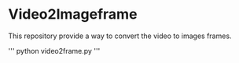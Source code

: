 # Video2Imageframe

This repository provide a way to convert the video to images frames. 

'''
python video2frame.py 
'''
